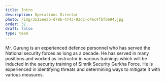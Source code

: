 ```yaml
---
title: Intro
description: Operations Director
photo: /img/3515eeab-d79b-4743-93dc-c4ec4fbfde94.jpg
order: 32
draft: false
type: team
---
```

Mr. Gurung is an experienced defence personnel who has served the National security forces as long as a decade. He has served in many positions and worked as instructor in various trainings which will be inducted in the security training of Simrik Security Gurkha Force. He is experienced in identifying threats and determining ways to mitigate it with various measures.